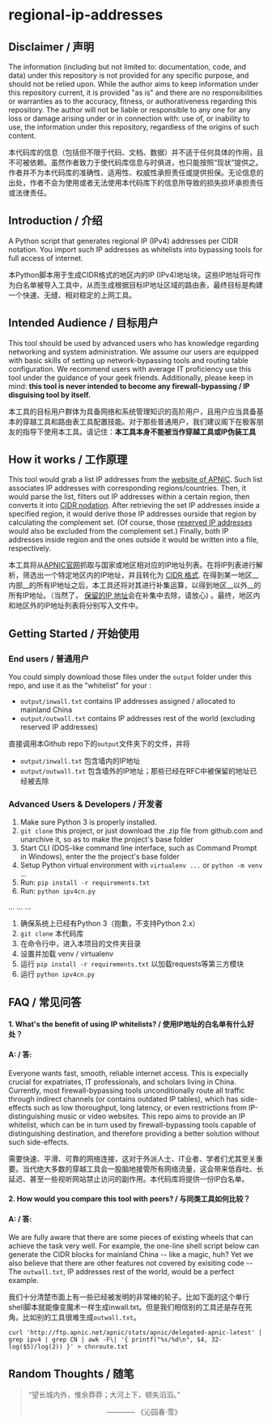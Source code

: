 # regional-ip-addresses

## Disclaimer / 声明
The information (including but not limited to: documentation, code, and data) under this repository is not provided for any specific purpose, and should not be relied upon. While the author aims to keep information under this repository current, it is provided "as is" and there are no responsibilities or warranties as to the accuracy, fitness, or authorativeness regarding this repository. The author will not be liable or responsible to any one for any loss or damage arising under or in connection with: use of, or inability to use, the information under this repository, regardless of the origins of such content.

本代码库的信息（包括但不限于代码、文档、数据）并不适于任何具体的作用，且不可被依赖。虽然作者致力于使代码库信息与时俱进，也只能按照“现状”提供之。作者并不为本代码库的准确性、适用性、权威性承担责任或提供担保。无论信息的出处，作者不会为使用或者无法使用本代码库下的信息所导致的损失损坏承担责任或法律责任。


## Introduction / 介绍
A Python script that generates regional IP (IPv4) addresses per CIDR notation. You import such IP addresses as whitelists into bypassing tools for full access of internet. 

本Python脚本用于生成CIDR格式的地区内的IP (IPv4)地址块。这些IP地址将可作为白名单被导入工具中，从而生成根据目标IP地址区域的路由表，最终目标是构建一个快速、无缝、相对稳定的上网工具。

## Intended Audience / 目标用户
This tool should be used by advanced users who has knowledge regarding networking and system administration. We assume our users are equipped with basic skills of setting up network-bypassing tools and routing table configuration. We recommend users with average IT proficiency use this tool under the guidance of your geek friends. Additionally, please keep in mind: __this tool is never intended to become any firewall-bypassing / IP disguising tool by itself.__

本工具的目标用户群体为具备网络和系统管理知识的高阶用户，且用户应当具备基本的穿越工具和路由表工具配置技能。对于那些普通用户，我们建议阁下在极客朋友的指导下使用本工具。请记住：__本工具本身不能被当作穿越工具或IP伪装工具__

## How it works / 工作原理
This tool would grab a list IP addresses from the [website of APNIC](http://ftp.apnic.net/apnic/stats/apnic/delegated-apnic-latest). Such list associates IP addresses with corresponding regions/countries. Then, it would parse the list, filters out IP addresses within a certain region, then converts it into [CIDR nodation](https://en.wikipedia.org/wiki/Classless_Inter-Domain_Routing#CIDR_notation). After retrieving the set IP addresses inside a specified region, it would derive those IP addresses ourside that region by calculating the complement set. (Of course, those [reserved IP addresses](https://en.wikipedia.org/wiki/Reserved_IP_addresses) would also be excluded from the complement set.) Finally, both IP addresses inside region and the ones outside it would be written into a file, respectively. 

本工具将从[APNIC官网](http://ftp.apnic.net/apnic/stats/apnic/delegated-apnic-latest)抓取与国家或地区相对应的IP地址列表。在将IP列表进行解析，筛选出一个特定地区内的IP地址，并且转化为 [CIDR 格式](https://en.wikipedia.org/wiki/Classless_Inter-Domain_Routing#CIDR_notation). 在得到某一地区__内部__的所有IP地址之后，本工具还将对其进行补集运算，以得到地区__以外__的所有IP地址。（当然了， [保留的IP 地址](https://en.wikipedia.org/wiki/Reserved_IP_addresses)会在补集中去除，请放心) 。最终，地区内和地区外的IP地址列表将分别写入文件中。


## Getting Started / 开始使用

### End users / 普通用户
You could simply download those files under the `output` folder under this repo, and use it as the "whitelist" for your :
* `output/inwall.txt` contains IP addresses assigned / allocated to mainland China 
* `output/outwall.txt` contains IP addresses rest of the world (excluding reserved IP addresses)

直接调用本Github repo下的`output`文件夹下的文件，并将
* `output/inwall.txt` 包含墙内的IP地址
* `output/outwall.txt` 包含墙外的IP地址；那些已经在RFC中被保留的地址已经被去除

### Advanced Users & Developers / 开发者
1. Make sure Python 3 is properly installed.
2. `git clone` this project, or just download the .zip file from github.com and unarchive it, so as to make the project's base folder
3. Start CLI (DOS-like command line interface, such as Command Prompt in Windows), enter the the project's base folder
4. Setup Python virtual environment with `virtualenv ...` or `python -m venv` ...
5. Run: `pip install -r requirements.txt`
6. Run: `python ipv4cn.py`

... ... ... 

1. 确保系统上已经有Python 3（抱歉，不支持Python 2.x）
2. `git clone` 本代码库
3. 在命令行中，进入本项目的文件夹目录
4. 设置并加载 venv / virtualenv
5. 运行 `pip install -r requirements.txt` 以加载requests等第三方模块
6. 运行 `python ipv4cn.py`

## FAQ / 常见问答
#### 1. What's the benefit of using IP whitelists? / 使用IP地址的白名单有什么好处？
#### A: / 答: 
Everyone wants fast, smooth, reliable internet access. This is expecially crucial for expatriates, IT professionals, and scholars living in China. Currently, most firewall-bypassing tools unconditionally route all traffic through indirect channels (or contains outdated IP tables), which has side-effects such as low thoroughput, long latency, or even restrictions from IP-distinguishing music or video websites. This repo aims to provide an IP whitelist, which can be in turn used by firewall-bypassing tools capable of distinguishing destination, and therefore providing a better solution without such side-effects.

需要快速、平滑、可靠的网络连接，这对于外派人士、IT业者、学者们尤其至关重要。当代绝大多数的穿越工具会一股脑地接管所有网络流量，这会带来低吞吐、长延迟、甚至一些视听网站禁止访问的副作用。本代码库将提供一份IP白名单。

#### 2. How would you compare this tool with peers? / 与同类工具如何比较？
#### A: / 答: 
We are fully aware that there are some pieces of existing wheels that can achieve the task very well. For example, the one-line shell script below can generate the CIDR blocks for mainland China -- like a magic, huh? Yet we also believe that there are other features not covered by exisiting code -- The `outwall.txt`, IP addresses rest of the world, would be a perfect example.

我们十分清楚市面上有一些已经被发明的非常棒的轮子。比如下面的这个单行shell脚本就能像变魔术一样生成inwall.txt。但是我们相信别的工具还是存在死角。比如别的工具很难生成`outwall.txt`。

    curl 'http://ftp.apnic.net/apnic/stats/apnic/delegated-apnic-latest' | grep ipv4 | grep CN | awk -F\| '{ printf("%s/%d\n", $4, 32-log($5)/log(2)) }' > chnroute.txt

## Random Thoughts / 随笔
> “望长城内外，惟余莽莽；大河上下，顿失滔滔。”
> 
> 　　　　　　　　　　　———— 《沁园春·雪》
